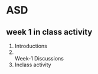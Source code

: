 # ASD
## week 1 in class activity
<ol>
  <li>Introductions<li>   
  </li> Week-1 Discussions</li>
  <li> Inclass activity</li>
</ol>
